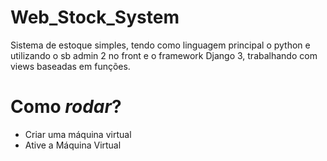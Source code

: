 # Web_Stock_System
Sistema de estoque simples, tendo como linguagem principal o python e utilizando o sb admin 2 no front e o framework Django 3, trabalhando com views baseadas em funções.


# Como *rodar*?

* Criar uma máquina virtual
* Ative a Máquina Virtual
